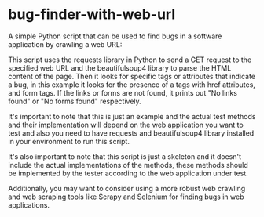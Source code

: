 # bug-finder-with-web-url
A simple Python script that can be used to find bugs in a software application by crawling a web URL:


This script uses the requests library in Python to send a GET request to the specified web URL and the beautifulsoup4 library to parse the HTML content of the page.
Then it looks for specific tags or attributes that indicate a bug, in this example it looks for the presence of a tags with href attributes, and form tags.
If the links or forms are not found, it prints out "No links found" or "No forms found" respectively.

It's important to note that this is just an example and the actual test methods and their implementation will depend on the web application you want to test and also you need to have requests and beautifulsoup4 library installed in your environment to run this script.

It's also important to note that this script is just a skeleton and it doesn't include the actual implementations of the methods, these methods should be implemented by the tester according to the web application under test.

Additionally, you may want to consider using a more robust web crawling and web scraping tools like Scrapy and Selenium for finding bugs in web applications.
